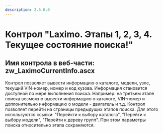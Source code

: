 ```yaml
---
description: 2.5.0.0
---
```


# Контрол "Laximo. Этапы 1, 2, 3, 4. Текущее состояние поиска!"

## Имя контрола в веб-части: zw\_LaximoCurrentInfo.ascx

Контрол позволяет вывести информацию о каталоге, модели, узле, текущий VIN-номер, номер и код кузова. Информация становится доступной по мере выполнения поиска. Например: на третьем этапе поиска возможно вывести информацию о каталоге, VIN-номер и доплонительно информацию о модели - двигатель и т.д. Контрол позволяет перейти на страницы предыдущих этапов поиска. Для этого используются ссылки: "Перейкти к выбору каталога", "Перейти к выбору модели", "Перейти к дереву групп". При этом параметры поиска относительно этапа сохраняются.

